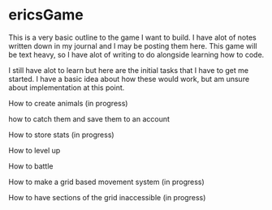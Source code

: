 # ericsGame
This is a very basic outline to the game I want to build. I have alot of notes written down in my journal and I may be posting them here.
This game will be text heavy, so I have alot of writing to do alongside learning how to code.

I still have alot to learn but here are the initial tasks that I have to get me started. I have a basic idea about how these would work, but am unsure about implementation at this point.

How to create animals (in progress)

how to catch them and save them to an account

How to store stats (in progress)

How to level up

How to battle


How to make a grid based movement system (in progress)

How to have sections of the grid inaccessible (in progress)